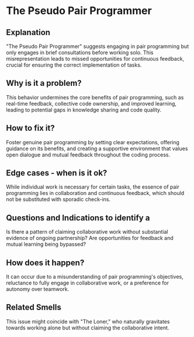 # The Pseudo Pair Programmer
## Explanation
"The Pseudo Pair Programmer" suggests engaging in pair programming but only engages in brief consultations before working solo. This misrepresentation leads to missed opportunities for continuous feedback, crucial for ensuring the correct implementation of tasks.

## Why is it a problem?
This behavior undermines the core benefits of pair programming, such as real-time feedback, collective code ownership, and improved learning, leading to potential gaps in knowledge sharing and code quality.

## How to fix it?
Foster genuine pair programming by setting clear expectations, offering guidance on its benefits, and creating a supportive environment that values open dialogue and mutual feedback throughout the coding process.

## Edge cases - when is it ok?
While individual work is necessary for certain tasks, the essence of pair programming lies in collaboration and continuous feedback, which should not be substituted with sporadic check-ins.

## Questions and Indications to identify a
Is there a pattern of claiming collaborative work without substantial evidence of ongoing partnership?
Are opportunities for feedback and mutual learning being bypassed?

## How does it happen?
It can occur due to a misunderstanding of pair programming's objectives, reluctance to fully engage in collaborative work, or a preference for autonomy over teamwork.

## Related Smells
This issue might coincide with "The Loner," who naturally gravitates towards working alone but without claiming the collaborative intent.